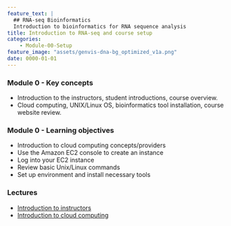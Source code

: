 ```yaml
---
feature_text: |
  ## RNA-seq Bioinformatics
  Introduction to bioinformatics for RNA sequence analysis
title: Introduction to RNA-seq and course setup
categories:
    - Module-00-Setup
feature_image: "assets/genvis-dna-bg_optimized_v1a.png"
date: 0000-01-01
---
```


### Module 0 - Key concepts

* Introduction to the instructors, student introductions, course overview.
* Cloud computing, UNIX/Linux OS, bioinformatics tool installation, course website review.

### Module 0 - Learning objectives

* Introduction to cloud computing concepts/providers
* Use the Amazon EC2 console to create an instance
* Log into your EC2 instance
* Review basic Unix/Linux commands
* Set up environment and install necessary tools

### Lectures

* [Introduction to instructors](https://github.com/griffithlab/rnabio.org/blob/master/assets/lectures/cbw/2025/full/RNASeq_Module0_Introductions.pdf)
* [Introduction to cloud computing](https://github.com/griffithlab/rnabio.org/blob/master/assets/lectures/cbw/2025/full/RNASeq_Module0_CloudComputing.pdf)
